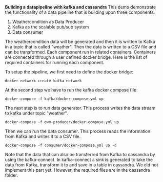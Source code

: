 **Building a datapipeline with kafka and cassandra**
This demo demonstrate the functionality of a  data pipeline that is building upon three components. 


1. Weathercondition as Data Producer
2. Kafka as the scalable pub/sub system 
3. Data consumer

The weathercondition data will be generated and then it is written to Kafka in a topic that is called "weather". Then the data is written to a CSV file and can be transformed. Each component run in related containers. Containers are connected through a user defined docker bridge. Here is the list of required containers for running each component.





To setup the pipeline, we first need to define the docker bridge:

`docker network create kafka-network  `

At the second step we have to run the kafka docker compose file:

`docker-compose -f kafka/docker-compose.yml up`

The next step is to run data generator. This process writes the data stream to kafka under topic "weather".

`docker-compose -f owm-producer/docker-compose.yml up`

Then we can run the data consumer. This process reads the information from Kafka and writes it to a CSV file.

`docker-compose -f consumer/docker-compose.yml up -d `


Note that the data that can also be transferred from Kafka to cassandra by using the kafka-connect. In kafka-connect a sink is generated to take the data from Kafka, transform it to and save in a table in cassandra. We did not implement this part yet. However, the required files are in the cassandra folder. 







 

      






